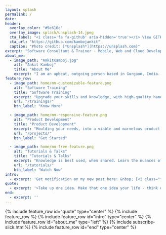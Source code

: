 ```yaml
---
layout: splash
permalink: /
date:
header:
  overlay_color: "#5e616c"
  overlay_image: splash/unsplash-14.jpeg
  cta_label: "<i class='fa fa-github' aria-hidden='true'></i> View GITHUB profile"
  cta_url: "https://github.com/kambojankit"
  caption: "Photo credit: [*Unsplash*](https://unsplash.com)"
excerpt: "Software Consultant & Trainer - Mobile, Web and Cloud Development<br /> <small><i class='fa fa-fw fa-map-marker' aria-hidden='true'></i> Pune, India</small><br /> <small><i class='fa fa-fw fa-envelope' aria-hidden='true'></i> [connect@ankitkamboj.com](mailto:connect@ankitkamboj.com)</small> <br />"
about_me:
  - image_path: "AnkitKamboj.jpg"
    alt: "Ankit Kamboj"
    title: "About Me"
    excerpt: "I am an upbeat, outgoing person based in Gurgaon, India. In my free time I play or be with friends & family. <br />I have a passion for teaching which started during my secondary school days, as part time, Maths and Science trainer.<br />I have always been fascinated by technology, and there was never a second thought about what I wanted to be in my life.<br /> In the autumn of 2007, during my first year of college in Chandigarh, my love for programming started and has grown ever since. After graduating I began working full time as a Software Engineer, with Sears Holdings, India. While I still enjoyed it, for the most part, I felt like something was missing.<br />That's when I realized my appetite for teaching has grown, and I upgraded myself into training people on different languages and technologies.<br />I now work as a full time Software Consultant and Trainer."
feature_row:
  - image_path: home/mm-customizable-feature.png
    alt: "Software Training"
    title: "Software Training"
    excerpt: "Upgrade your skills and knowledge, with high-quality hands-on training, available online and offline"
    url: "/trainings/"
    btn_label: "Know More"

  - image_path: home/mm-responsive-feature.png
    alt: "Product Development"
    title: "Product Development"
    excerpt: "Moulding your needs, into a viable and marvelous product, with admirable precision, quality and passion"
    url: "/projects/"
    btn_label: "Get Started"

  - image_path: home/mm-free-feature.png
    alt: "Tutorials & Talks"
    title: "Tutorials & Talks"
    excerpt: "Knowledge is best used, when shared. Learn the nuances of software world, from its design to development"
    url: "/tutorials/"
    btn_label: "Watch Now"
intro:
  - excerpt: 'Get notification on my new post here: &nbsp; [<i class="fa fa-twitter"></i> @kambojankie](https://twitter.com/kambojankie){: .btn .btn--twitter}'
quote:
  - excerpt: '>Take up one idea. Make that one idea your life - think of it, dream of it, live on that idea. Let the brain, muscles, nerves, every part of your body, be full of that idea, and just leave every other idea alone. This is the way to success. <br />- [Swami Vivekananda](https://en.wikipedia.org/wiki/Swami_Vivekananda)'
end:
  - excerpt: ''
---
```

{% include feature_row id="quote" type="center" %}
{% include feature_row %}
{% include feature_row id="intro" type="center" %}
{% include feature_row id="about_me" type="left" %}
{% include subscribe-slick.html%}
{% include feature_row id="end" type="center" %}
